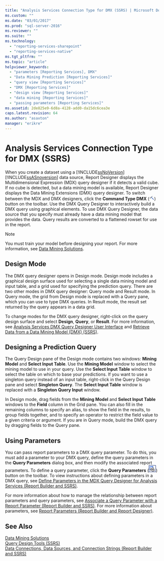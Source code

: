 ```yaml
---
title: "Analysis Services Connection Type for DMX (SSRS) | Microsoft Docs"
ms.custom: ""
ms.date: "03/01/2017"
ms.prod: "sql-server-2016"
ms.reviewer: ""
ms.suite: ""
ms.technology: 
  - "reporting-services-sharepoint"
  - "reporting-services-native"
ms.tgt_pltfrm: ""
ms.topic: "article"
helpviewer_keywords: 
  - "parameters [Reporting Services], DMX"
  - "Data Mining Prediction [Reporting Services]"
  - "query view [Reporting Services]"
  - "DMX [Reporting Services]"
  - "design view [Reporting Services]"
  - "data mining [Reporting Services]"
  - "passing parameters [Reporting Services]"
ms.assetid: 2de825e9-6d8a-4128-add0-da15dc6cea3e
caps.latest.revision: 64
ms.author: "asaxton"
manager: "erikre"
---
```

# Analysis Services Connection Type for DMX (SSRS)
  When you create a dataset using a [!INCLUDE[ssNoVersion](../../advanced-analytics/r-services/includes/ssnoversion-md.md)] [!INCLUDE[ssASnoversion](../../analysis-services/includes/ssasnoversion-md.md)] data source, Report Designer displays the Multidimensional Expression (MDX) query designer if it detects a valid cube. If no cube is detected, but a data mining model is available, Report Designer displays the Data Mining Extensions (DMX) query designer. To switch between the MDX and DMX designers, click the **Command Type DMX** (![Change to DMX query language view](../../reporting-services/report-data/media/rsqdicon-commandtypedmx.gif "Change to DMX query language view")) button on the toolbar. Use the DMX Query Designer to interactively build a DMX query using graphical elements. To use DMX Query Designer, the data source that you specify must already have a data mining model that provides the data. Query results are converted to a flattened rowset for use in the report.  
  
> [!NOTE]  
>  You must train your model before designing your report. For more information, see [Data Mining Solutions](../../analysis-services/data-mining/data-mining-solutions.md).  
  
## Design Mode  
 The DMX query designer opens in Design mode. Design mode includes a graphical design surface used for selecting a single data mining model and input table, and a grid used for specifying the prediction query. There are two other modes in DMX query designer: Query mode and Result mode. In Query mode, the grid from Design mode is replaced with a Query pane, which you can use to type DMX queries. In Result mode, the result set returned by the query appears in a data grid.  
  
 To change modes for the DMX query designer, right-click on the query design surface and select **Design**, **Query**, or **Result**. For more information, see [Analysis Services DMX Query Designer User Interface](../../reporting-services/report-data/analysis-services-dmx-query-designer-user-interface.md) and [Retrieve Data from a Data Mining Model &#40;DMX&#41; &#40;SSRS&#41;](../../reporting-services/report-data/retrieve-data-from-a-data-mining-model-dmx-ssrs.md).  
  
## Designing a Prediction Query  
 The Query Design pane of the Design mode contains two windows: **Mining Model** and **Select Input Table**. Use the **Mining Model** window to select the mining model to use in your query. Use the **Select Input Table** window to select the table on which to base your predictions. If you want to use a singleton query instead of an input table, right-click in the Query Design pane and select **Singleton Query**. The **Select Input Table** window is replaced with a **Singleton Query Input** window.  
  
 In Design mode, drag fields from the **Mining Model** and **Select Input Table** windows to the **Field** column in the Grid pane. You can also fill in the remaining columns to specify an alias, to show the field in the results, to group fields together, and to specify an operator to restrict the field value to a given criteria or argument. If you are in Query mode, build the DMX query by dragging fields to the Query pane.  
  
## Using Parameters  
 You can pass report parameters to a DMX query parameter. To do this, you must add a parameter to your DMX query, define the query parameters in the **Query Parameters** dialog box, and then modify the associated report parameters. To define a query parameter, click the **Query Parameters** (![Icon for the Query Parameters dialog box](../../reporting-services/report-data/media/iconqueryparameter.gif "Icon for the Query Parameters dialog box")) button on the toolbar. To view instructions about defining parameters in a DMX query, see [Define Parameters in the MDX Query Designer for Analysis Services &#40;Report Builder and SSRS&#41;](../../reporting-services/report-data/4ad1e5bc-f510-4752-b4f6-589e55317a90.md).  
  
 For more information about how to manage the relationship between report parameters and query parameters, see [Associate a Query Parameter with a Report Parameter &#40;Report Builder and SSRS&#41;](../../reporting-services/report-data/associate-a-query-parameter-with-a-report-parameter-report-builder-and-ssrs.md). For more information about parameters, see [Report Parameters &#40;Report Builder and Report Designer&#41;](../../reporting-services/report-design/report-parameters-report-builder-and-report-designer.md).  
  
## See Also  
 [Data Mining Solutions](../../analysis-services/data-mining/data-mining-solutions.md)   
 [Query Design Tools &#40;SSRS&#41;](../../reporting-services/report-data/query-design-tools-ssrs.md)   
 [Data Connections, Data Sources, and Connection Strings &#40;Report Builder and SSRS&#41;](../../reporting-services/report-data/data-connections-data-sources-and-connection-strings-report-builder-and-ssrs.md)  
  
  
